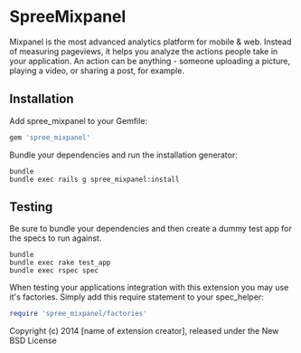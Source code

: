 SpreeMixpanel
=============

Mixpanel is the most advanced analytics platform for mobile & web. Instead of measuring pageviews, it helps you analyze the actions people take in your application. An action can be anything - someone uploading a picture, playing a video, or sharing a post, for example.


Installation
------------

Add spree_mixpanel to your Gemfile:

```ruby
gem 'spree_mixpanel'
```

Bundle your dependencies and run the installation generator:

```shell
bundle
bundle exec rails g spree_mixpanel:install
```

Testing
-------

Be sure to bundle your dependencies and then create a dummy test app for the specs to run against.

```shell
bundle
bundle exec rake test_app
bundle exec rspec spec
```

When testing your applications integration with this extension you may use it's factories.
Simply add this require statement to your spec_helper:

```ruby
require 'spree_mixpanel/factories'
```

Copyright (c) 2014 [name of extension creator], released under the New BSD License

